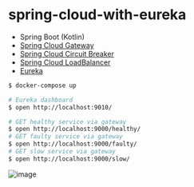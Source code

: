 # spring-cloud-with-eureka

- Spring Boot (Kotlin)
- [Spring Cloud Gateway](https://spring.io/projects/spring-cloud-gateway)
- [Spring Cloud Circuit Breaker](https://spring.io/projects/spring-cloud-circuitbreaker)
- [Spring Cloud LoadBalancer](https://spring.io/guides/gs/spring-cloud-loadbalancer/)
- [Eureka](https://github.com/Netflix/eureka)

```sh
$ docker-compose up

# Eureka dashboard
$ open http://localhost:9010/

# GET healthy service via gateway
$ open http://localhost:9000/healthy/
# GET faulty service via gateway
$ open http://localhost:9000/faulty/
# GET slow service via gateway
$ open http://localhost:9000/slow/
```

![image](https://user-images.githubusercontent.com/1885716/72339178-30222980-3709-11ea-93d7-f725c112827e.png)
